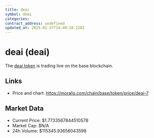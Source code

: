 ```yaml
---
title: deai
symbol: deai
categories: 
contract_address: undefined
updated_at: 2025-01-27T14:49:10.128Z
---
```


# deai (deai)
The [deai token](https://moralis.com/chain/base/token/price/deai-7) is trading live on the base blockchain.

## Links
- Price and chart: https://moralis.com/chain/base/token/price/deai-7

## Market Data
- Current Price: $1.7733567844510578
- Market Cap: $N/A
- 24h Volume: $115345.93656043598

